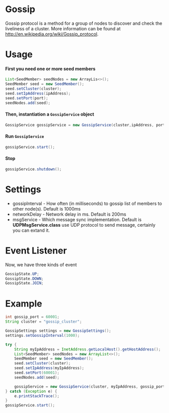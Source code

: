 # Gossip
Gossip protocol is a method for a group of nodes to discover and check the liveliness of a cluster. More information can be found at http://en.wikipedia.org/wiki/Gossip_protocol.

# Usage
#### First you need one or more seed members

```java
List<SeedMember> seedNodes = new ArrayLis<>();
SeedMember seed = new SeedMember();
seed.setCluster(cluster);
seed.setIpAddress(ipAddress);
seed.setPort(port);
seedNodes.add(seed);
```


#### Then, instantiation a `GossipService` object
```java
GossipService gossipService = new GossipService(cluster,ipAddress, port, id, seedNodes, new GossipSettings(), (member, state) -> {});
```

#### Run `GossipService`
```java
gossipService.start();
```

#### Stop
```java
gossipService.shutdown();
```

# Settings
* gossipInterval - How often (in milliseconds) to gossip list of members to other node(s). Default is 1000ms
* networkDelay - Network delay in ms. Default is 200ms
* msgService - Which message sync implementation. Default is **UDPMsgService.class** use UDP protocol to send message, certainly you can extand it.

# Event Listener
Now, we have three kinds of event
```java
GossipState.UP;
GossipState.DOWN;
GossipState.JOIN;
```

# Example
```java
int gossip_port = 60001;
String cluster = "gossip_cluster";

GossipSettings settings = new GossipSettings();
settings.setGossipInterval(1000);

try {
    String myIpAddress = InetAddress.getLocalHost().getHostAddress();
    List<SeedMember> seedNodes = new ArrayList<>();
    SeedMember seed = new SeedMember();
    seed.setCluster(cluster);
    seed.setIpAddress(myIpAddress);
    seed.setPort(60001);
    seedNodes.add(seed);

    gossipService = new GossipService(cluster, myIpAddress, gossip_port, null, seedNodes, settings, (member, state) ->System.out.println("member:" + member + "  state: " + state));
} catch (Exception e) {
    e.printStackTrace();
}
gossipService.start();
        
```
